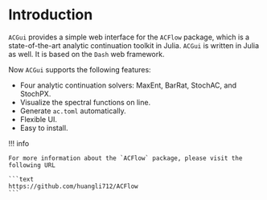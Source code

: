 # Introduction

`ACGui` provides a simple web interface for the `ACFlow` package, which is a state-of-the-art analytic continuation toolkit in Julia. `ACGui` is written in Julia as well. It is based on the `Dash` web framework.

Now `ACGui` supports the following features:

* Four analytic continuation solvers: MaxEnt, BarRat, StochAC, and StochPX.
* Visualize the spectral functions on line.
* Generate `ac.toml` automatically.
* Flexible UI.
* Easy to install.

!!! info

    For more information about the `ACFlow` package, please visit the following URL

    ```text
    https://github.com/huangli712/ACFlow
    ```
